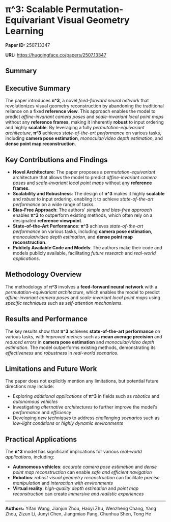 # π^3: Scalable Permutation-Equivariant Visual Geometry Learning

**Paper ID:** 2507.13347

**URL:** https://huggingface.co/papers/2507.13347

## Summary

## Executive Summary
The paper introduces **π^3**, a novel *feed-forward neural network* that revolutionizes visual geometry reconstruction by abandoning the traditional reliance on a fixed **reference view**. This approach enables the model to predict *affine-invariant camera poses* and *scale-invariant local point maps* without any **reference frames**, making it inherently **robust** to input ordering and highly **scalable**. By leveraging a fully *permutation-equivariant architecture*, **π^3** achieves *state-of-the-art performance* on various tasks, including **camera pose estimation**, *monocular/video depth estimation*, and **dense point map reconstruction**.

## Key Contributions and Findings
* **Novel Architecture**: The paper proposes a *permutation-equivariant* architecture that allows the model to predict *affine-invariant camera poses* and *scale-invariant local point maps* without any **reference frames**.
* **Scalability and Robustness**: The design of **π^3** makes it highly **scalable** and *robust* to input ordering, enabling it to achieve *state-of-the-art performance* on a wide range of tasks.
* **Bias-Free Approach**: The authors' *simple and bias-free approach* enables **π^3** to outperform existing methods, which often rely on a designated **reference viewpoint**.
* **State-of-the-Art Performance**: **π^3** achieves *state-of-the-art performance* on various tasks, including **camera pose estimation**, *monocular/video depth estimation*, and **dense point map reconstruction**.
* **Publicly Available Code and Models**: The authors make their code and models publicly available, facilitating *future research* and *real-world applications*.

## Methodology Overview
The methodology of **π^3** involves a **feed-forward neural network** with a *permutation-equivariant architecture*, which enables the model to predict *affine-invariant camera poses* and *scale-invariant local point maps* using *specific techniques* such as *self-attention mechanisms*.

## Results and Performance
The key results show that **π^3** achieves **state-of-the-art performance** on various tasks, with *improved metrics* such as **mean average precision** and *reduced errors* in **camera pose estimation** and *monocular/video depth estimation*. The model outperforms existing methods, demonstrating its *effectiveness* and *robustness* in *real-world scenarios*.

## Limitations and Future Work
The paper does not explicitly mention any limitations, but potential future directions may include:
* Exploring *additional applications* of **π^3** in fields such as *robotics* and *autonomous vehicles*
* Investigating *alternative architectures* to further improve the model's *performance* and *efficiency*
* Developing *new techniques* to address *challenging scenarios* such as *low-light conditions* or *highly dynamic environments*

## Practical Applications
The **π^3** model has significant implications for various *real-world applications*, including:
* **Autonomous vehicles**: *accurate camera pose estimation* and *dense point map reconstruction* can enable *safe and efficient navigation*
* **Robotics**: *robust visual geometry reconstruction* can facilitate *precise manipulation* and *interaction with environments*
* **Virtual reality**: *high-quality depth estimation* and *point map reconstruction* can create *immersive and realistic experiences*

---

**Authors:** Yifan Wang, Jianjun Zhou, Haoyi Zhu, Wenzheng Chang, Yang Zhou, Zizun Li, Junyi Chen, Jiangmiao Pang, Chunhua Shen, Tong He
